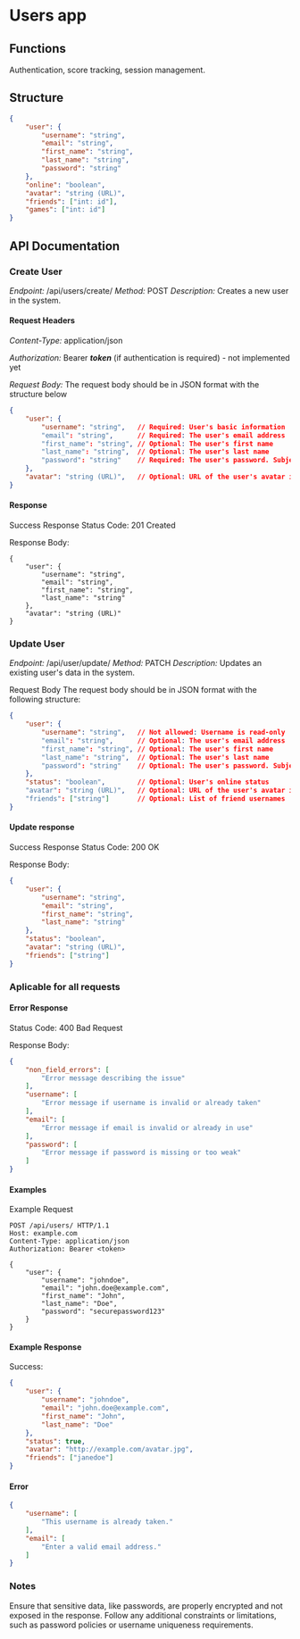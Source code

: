 # Users app

## Functions

Authentication, score tracking, session management.

## Structure

```json
{
    "user": {
        "username": "string",
        "email": "string",
        "first_name": "string",
        "last_name": "string",
        "password": "string"
    },
    "online": "boolean",
    "avatar": "string (URL)",
    "friends": ["int: id"],
    "games": ["int: id"]
}
```

## API Documentation

### Create User

*Endpoint:* /api/users/create/
*Method:* POST
*Description:* Creates a new user in the system.

#### Request Headers

*Content-Type:* application/json

*Authorization:* Bearer ***token*** (if authentication is required) - not implemented yet

*Request Body:* The request body should be in JSON format with the structure below

```json
{
    "user": {
        "username": "string",   // Required: User's basic information
        "email": "string",      // Required: The user's email address
        "first_name": "string", // Optional: The user's first name
        "last_name": "string",  // Optional: The user's last name
        "password": "string"    // Required: The user's password. Subject to validate
    },
    "avatar": "string (URL)",   // Optional: URL of the user's avatar image (empty)
}
```

#### Response

Success Response
Status Code: 201 Created

Response Body:

```json:
{
    "user": {
        "username": "string",
        "email": "string",
        "first_name": "string",
        "last_name": "string"
    },
    "avatar": "string (URL)"
}
```

### Update User

*Endpoint:* /api/user/update/
*Method:* PATCH
*Description:* Updates an existing user's data in the system.

Request Body
The request body should be in JSON format with the following structure:

```json
{
    "user": {
        "username": "string",   // Not allowed: Username is read-only
        "email": "string",      // Optional: The user's email address
        "first_name": "string", // Optional: The user's first name
        "last_name": "string",  // Optional: The user's last name
        "password": "string"    // Optional: The user's password. Subject to validate
    },
    "status": "boolean",        // Optional: User's online status
    "avatar": "string (URL)",   // Optional: URL of the user's avatar image
    "friends": ["string"]       // Optional: List of friend usernames
}
```

#### Update response

Success Response Status Code: 200 OK

Response Body:

```json
{
    "user": {
        "username": "string",
        "email": "string",
        "first_name": "string",
        "last_name": "string"
    },
    "status": "boolean",
    "avatar": "string (URL)",
    "friends": ["string"]
}
```

### Aplicable for all requests

#### Error Response

Status Code: 400 Bad Request

Response Body:

```json
{
    "non_field_errors": [
        "Error message describing the issue"
    ],
    "username": [
        "Error message if username is invalid or already taken"
    ],
    "email": [
        "Error message if email is invalid or already in use"
    ],
    "password": [
        "Error message if password is missing or too weak"
    ]
}
```

#### Examples

Example Request

```http
POST /api/users/ HTTP/1.1
Host: example.com
Content-Type: application/json
Authorization: Bearer <token>

{
    "user": {
        "username": "johndoe",
        "email": "john.doe@example.com",
        "first_name": "John",
        "last_name": "Doe",
        "password": "securepassword123"
    }
}

```

#### Example Response

Success:

```json
{
    "user": {
        "username": "johndoe",
        "email": "john.doe@example.com",
        "first_name": "John",
        "last_name": "Doe"
    },
    "status": true,
    "avatar": "http://example.com/avatar.jpg",
    "friends": ["janedoe"]
}
```

#### Error

```json
{
    "username": [
        "This username is already taken."
    ],
    "email": [
        "Enter a valid email address."
    ]
}
```

### Notes

Ensure that sensitive data, like passwords, are properly encrypted and not exposed in the response.
Follow any additional constraints or limitations, such as password policies or username uniqueness requirements.
